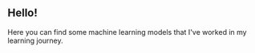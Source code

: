 ## Hello! 


Here you can find some machine learning models that I've worked in my learning journey.


